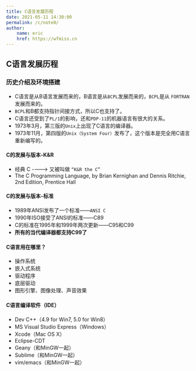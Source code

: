 ```yaml
---
title: C语言发展历程
date: 2021-05-11 14:30:00
permalink: /c/note0/
author: 
    name: eric
    href: https://wfmiss.cn
---
```

## C语言发展历程
### 历史介绍及环境搭建
- C语⾔是从B语⾔发展⽽来的，B语⾔是从`BCPL`发展⽽来的，`BCPL`是从 `FORTRAN`发展⽽来的。
- `BCPL`和B都⽀持指针间接⽅式，所以C也⽀持了。
- C语⾔还受到了`PL/1`的影响，还和`PDP-11`的机器语⾔有很⼤的关系。
- 1973年3⽉，第三版的`Unix`上出现了C语⾔的编译器。
- 1973年11⽉，第四版的`Unix（System Four）`发布了，这个版本是完全用C语言重新编写的。

#### C的发展与版本-K&R
- 经典 C ----> ⼜被叫做 `“K&R the C”`
- The C Programming Language, by Brian Kernighan and Dennis Ritchie, 2nd Edition, Prentice Hall

#### C的发展与版本-标准
- 1989年ANSI发布了⼀个标准——`ANSI C`
- 1990年ISO接受了ANSI的标准——C89
- C的标准在1995年和1999年两次更新——C95和C99
- **所有的当代编译器都⽀持C99了**

#### C语⾔⽤在哪⾥？ 

- 操作系统 
- 嵌⼊式系统 
- 驱动程序 
- 底层驱动 
- 图形引擎、图像处理、声⾳效果

#### C语言编译软件（IDE）
- Dev C++（4.9 for Win7, 5.0 for Win8）
- MS Visual Studio Express（Windows）
- Xcode（Mac OS X）
- Eclipse-CDT
- Geany（和MinGW⼀起）
- Sublime（和MinGW⼀起）
- vim/emacs（和MinGW⼀起）

